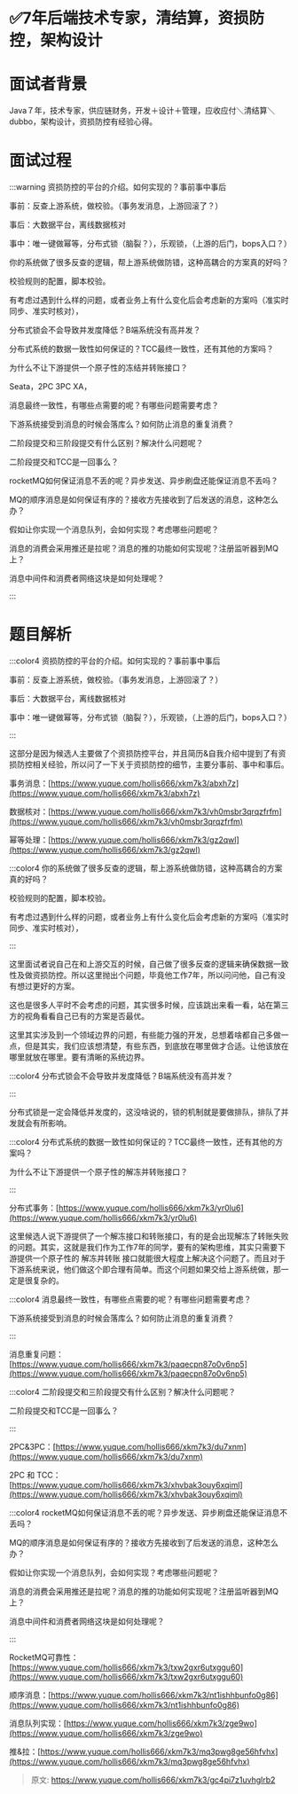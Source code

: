 # ✅7年后端技术专家，清结算，资损防控，架构设计

# 面试者背景


Java７年，技术专家，供应链财务，开发＋设计＋管理，应收应付＼清结算＼dubbo，架构设计，资损防控有经验心得。



# 面试过程


:::warning
资损防控的平台的介绍。如何实现的？事前事中事后

事前：反查上游系统，做校验。（事务发消息，上游回滚了？）

事后：大数据平台，离线数据核对

事中：唯一键做幂等，分布式锁（脑裂？），乐观锁，（上游的后门，bops入口？）

你的系统做了很多反查的逻辑，帮上游系统做防错，这种高耦合的方案真的好吗？

校验规则的配置，脚本校验。

有考虑过遇到什么样的问题，或者业务上有什么变化后会考虑新的方案吗（准实时同步、准实时核对），

分布式锁会不会导致并发度降低？B端系统没有高并发？

分布式系统的数据一致性如何保证的？TCC最终一致性，还有其他的方案吗？

为什么不让下游提供一个原子性的冻结并转账接口？

Seata，2PC 3PC XA，

消息最终一致性，有哪些点需要的呢？有哪些问题需要考虑？

下游系统接受到消息的时候会落库么？如何防止消息的重复消费？

二阶段提交和三阶段提交有什么区别？解决什么问题呢？

二阶段提交和TCC是一回事么？

rocketMQ如何保证消息不丢的呢？异步发送、异步刷盘还能保证消息不丢吗？

MQ的顺序消息是如何保证有序的？接收方先接收到了后发送的消息，这种怎么办？

假如让你实现一个消息队列，会如何实现？考虑哪些问题呢？

消息的消费会采用推还是拉呢？消息的推的功能如何实现呢？注册监听器到MQ上？

消息中间件和消费者网络这块是如何处理呢？

:::



# 题目解析


:::color4
资损防控的平台的介绍。如何实现的？事前事中事后

事前：反查上游系统，做校验。（事务发消息，上游回滚了？）

事后：大数据平台，离线数据核对

事中：唯一键做幂等，分布式锁（脑裂？），乐观锁，（上游的后门，bops入口？）

:::



这部分是因为候选人主要做了个资损防控平台，并且简历&自我介绍中提到了有资损防控相关经验，所以问了一下关于资损防控的细节，主要分事前、事中和事后。



事务消息：[https://www.yuque.com/hollis666/xkm7k3/abxh7z](https://www.yuque.com/hollis666/xkm7k3/abxh7z)

数据核对：[https://www.yuque.com/hollis666/xkm7k3/vh0msbr3qrqzfrfm](https://www.yuque.com/hollis666/xkm7k3/vh0msbr3qrqzfrfm)

幂等处理：[https://www.yuque.com/hollis666/xkm7k3/gz2qwl](https://www.yuque.com/hollis666/xkm7k3/gz2qwl)



:::color4
你的系统做了很多反查的逻辑，帮上游系统做防错，这种高耦合的方案真的好吗？

校验规则的配置，脚本校验。

有考虑过遇到什么样的问题，或者业务上有什么变化后会考虑新的方案吗（准实时同步、准实时核对），

:::



这里面试者说自己在和上游交互的时候，自己做了很多反查的逻辑来确保数据一致性及做资损防控。所以这里抛出个问题，毕竟他工作7年，所以问问他，自己有没有想过更好的方案。



这也是很多人平时不会考虑的问题，其实很多时候，应该跳出来看一看，站在第三方的视角看看自己已有的方案是否最优。



这里其实涉及到一个领域边界的问题，有些能力强的开发，总想着啥都自己多做一点，但是其实，我们应该想清楚，有些东西，到底放在哪里做才合适。让他该放在哪里就放在哪里。要有清晰的系统边界。



:::color4
分布式锁会不会导致并发度降低？B端系统没有高并发？

:::



分布式锁是一定会降低并发度的，这没啥说的，锁的机制就是要做排队，排队了并发就会有所影响。



:::color4
分布式系统的数据一致性如何保证的？TCC最终一致性，还有其他的方案吗？

为什么不让下游提供一个原子性的解冻并转账接口？

:::



分布式事务：[https://www.yuque.com/hollis666/xkm7k3/yr0lu6](https://www.yuque.com/hollis666/xkm7k3/yr0lu6)



这里候选人说下游提供了一个解冻接口和转账接口，有的是会出现解冻了转账失败的问题。其实，这就是我们作为工作7年的同学，要有的架构思维，其实只需要下游提供一个原子性的 解冻并转账 接口就能很大程度上解决这个问题了。而且对于下游系统来说，他们做这个即合理有简单。而这个问题如果交给上游系统做，那一定是很复杂的。





:::color4
消息最终一致性，有哪些点需要的呢？有哪些问题需要考虑？

下游系统接受到消息的时候会落库么？如何防止消息的重复消费？

:::



消息重复问题：[https://www.yuque.com/hollis666/xkm7k3/paqecpn87o0v6np5](https://www.yuque.com/hollis666/xkm7k3/paqecpn87o0v6np5)



:::color4
二阶段提交和三阶段提交有什么区别？解决什么问题呢？

二阶段提交和TCC是一回事么？

:::



2PC&3PC：[https://www.yuque.com/hollis666/xkm7k3/du7xnm](https://www.yuque.com/hollis666/xkm7k3/du7xnm)

2PC 和 TCC：[https://www.yuque.com/hollis666/xkm7k3/xhvbak3ouy6xqiml](https://www.yuque.com/hollis666/xkm7k3/xhvbak3ouy6xqiml)



:::color4
rocketMQ如何保证消息不丢的呢？异步发送、异步刷盘还能保证消息不丢吗？

MQ的顺序消息是如何保证有序的？接收方先接收到了后发送的消息，这种怎么办？

假如让你实现一个消息队列，会如何实现？考虑哪些问题呢？

消息的消费会采用推还是拉呢？消息的推的功能如何实现呢？注册监听器到MQ上？

消息中间件和消费者网络这块是如何处理呢？

:::



RocketMQ可靠性：[https://www.yuque.com/hollis666/xkm7k3/txw2gxr6utxggu60](https://www.yuque.com/hollis666/xkm7k3/txw2gxr6utxggu60)

顺序消息：[https://www.yuque.com/hollis666/xkm7k3/nt1ishhbunfo0g86](https://www.yuque.com/hollis666/xkm7k3/nt1ishhbunfo0g86)

消息队列实现：[https://www.yuque.com/hollis666/xkm7k3/zge9wo](https://www.yuque.com/hollis666/xkm7k3/zge9wo)

推&拉：[https://www.yuque.com/hollis666/xkm7k3/mq3pwg8ge56hfvhx](https://www.yuque.com/hollis666/xkm7k3/mq3pwg8ge56hfvhx)









> 原文: <https://www.yuque.com/hollis666/xkm7k3/gc4pi7z1uvhglrb2>